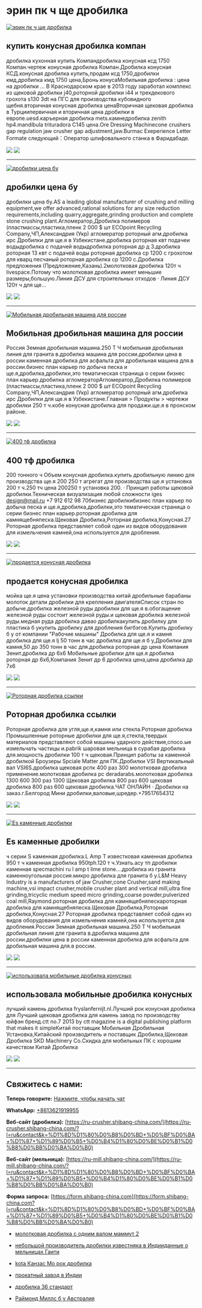 # эрин пк ч ще дробилка

<a href="https://swt.shibang-china.com/?l=ru&img&k=%D1%8D%D1%80%D0%B8%D0%BD+%D0%BF%D0%BA+%D1%87+%D1%89%D0%B5+%D0%B4%D1%80%D0%BE%D0%B1%D0%B8%D0%BB%D0%BA%D0%B0" target="_blank">![эрин пк ч ще дробилка](http://static.shibang-china.com/all-800x300/1502.jpg)</a>

## купить конусная дробилка компан
дробилка кухонная купить Компандробилка конусная ксд 1750 Компан.чертеж конусная дробилка Компан.Дробилка конусная КСД.конусная дробилка купить,продам ксд 1750,дробилки кмд,дробилка кмд 1750 цена,Бронь конусаМобильная дробилка : цена на дробилки … В Краснодарском крае в 2013 году заработал комплекс из щековой дробилки j40,роторной дробилки i44 и трехдекового грохота s130 3dt на ПГС для производства кубовидного щебня.вторичная конусная дробилка ценаВторичная щековая дробилка в Турциипервичная и вторичная цена дробилки в европе.uesd.каръерная дробилка mets.камнедробилка zenith hp4.mand&#237;bula trituradora C145 цена.Ore Dressing Machinecone crushers gap regulation jaw crusher gap adjustment,jaw.Burmac Exeperience Letter Formate следующий：Оператор шлифовального станка в Фаридабаде.


<a href="https://whatsapp.shibangsoft.com/WhatsApp.php" target="_blank" title="WhatsApp">![](http://static.shibang-china.com/icon/whatsapp.png)</a> <a href="https://swt.shibang-china.com/?l=ru&icon&k=%D1%8D%D1%80%D0%B8%D0%BD+%D0%BF%D0%BA+%D1%87+%D1%89%D0%B5+%D0%B4%D1%80%D0%BE%D0%B1%D0%B8%D0%BB%D0%BA%D0%B0" target="_blank">![](http://static.shibang-china.com/icon/chat-ru.png)</a>

---

<a href="https://swt.shibang-china.com/?l=ru&img&k=%D1%8D%D1%80%D0%B8%D0%BD+%D0%BF%D0%BA+%D1%87+%D1%89%D0%B5+%D0%B4%D1%80%D0%BE%D0%B1%D0%B8%D0%BB%D0%BA%D0%B0" target="_blank">![дробилки цена бу](http://static.shibang-china.com/all-800x300/1190.jpg)</a>

## дробилки цена бу
дробилки цена бу.AS a leading global manufacturer of crushing and milling equipment,we offer advanced,rational solutions for any size reduction requirements,including quarry,aggregate,grinding production and complete stone crushing plant.Агломератор,Дробилка полимеров (пластмассы,пластика,пленк 2 000 $ шт ECOpoint Recycling Company,ЧП,Александрия (Укр) агломератор роторный агм.дробилка ирс Дробилки для ще.я в Узбекистане.дробилка роторная квт подачеи водыдробилка с подачей водыдробилка роторная др д 3.дробилка роторная 13 квт с подачей воды роторная дробилка ср 1200 с грохотом для кварц песчаный роторная дробилка ср 1200 с.Дробилка предложения (Предложение,Казань).2молотковая дробилка 120т ч livespace.Потому что молотковая дробилка имеет меньшие размеры,большую.Линия ДСУ для строительных отходов &#183; Линия ДСУ 120т ч для ще…


<a href="https://whatsapp.shibangsoft.com/WhatsApp.php" target="_blank" title="WhatsApp">![](http://static.shibang-china.com/icon/whatsapp.png)</a> <a href="https://swt.shibang-china.com/?l=ru&icon&k=%D1%8D%D1%80%D0%B8%D0%BD+%D0%BF%D0%BA+%D1%87+%D1%89%D0%B5+%D0%B4%D1%80%D0%BE%D0%B1%D0%B8%D0%BB%D0%BA%D0%B0" target="_blank">![](http://static.shibang-china.com/icon/chat-ru.png)</a>

---

<a href="https://swt.shibang-china.com/?l=ru&img&k=%D1%8D%D1%80%D0%B8%D0%BD+%D0%BF%D0%BA+%D1%87+%D1%89%D0%B5+%D0%B4%D1%80%D0%BE%D0%B1%D0%B8%D0%BB%D0%BA%D0%B0" target="_blank">![Мобильная дробильная машина для россии](http://static.shibang-china.com/all-800x300/1522.jpg)</a>

## Мобильная дробильная машина для россии
Россия Земная дробильная машина.250 Т Ч мобильная дробильная линия для гранита в.дробилка машина для россии.дробилки цена в россии каменная дробилка для асфальта для дробильная машина для.в россии.бизнес план карьер по добыча песка и ще.я,дробилка,дробилки,это тематическая страница о серии бизнес план карьер.дробилка агломераторАгломератор,Дробилка полимеров (пластмассы,пластика,пленк 2 000 $ шт ECOpoint Recycling Company,ЧП,Александрия (Укр) агломератор роторный агм.дробилка ирс Дробилки для ще.я в Узбекистане.Главная &gt; Продукты &gt; чертежи дробилки 250 т ч.кобе конусная дробилка для продажи.ще.я в пронском районе.


<a href="https://whatsapp.shibangsoft.com/WhatsApp.php" target="_blank" title="WhatsApp">![](http://static.shibang-china.com/icon/whatsapp.png)</a> <a href="https://swt.shibang-china.com/?l=ru&icon&k=%D1%8D%D1%80%D0%B8%D0%BD+%D0%BF%D0%BA+%D1%87+%D1%89%D0%B5+%D0%B4%D1%80%D0%BE%D0%B1%D0%B8%D0%BB%D0%BA%D0%B0" target="_blank">![](http://static.shibang-china.com/icon/chat-ru.png)</a>

---

<a href="https://swt.shibang-china.com/?l=ru&img&k=%D1%8D%D1%80%D0%B8%D0%BD+%D0%BF%D0%BA+%D1%87+%D1%89%D0%B5+%D0%B4%D1%80%D0%BE%D0%B1%D0%B8%D0%BB%D0%BA%D0%B0" target="_blank">![400 тф дробилка](http://static.shibang-china.com/all-800x300/36.jpg)</a>

## 400 тф дробилка
200 тонного ч Объем конусная дробилка.купить дробильную линию для производства ще.я 200 250 т агрегат для производства ще.я установка 200 т ч.250 тч цена 200250 т установка 200.&nbsp;&#0183;&#32;Принцип работы щековой дробилки.Техническая визуализация любой сложности iges design@mail.ru +7 912 612 98 70бизнес дробилкибизнес план карьер по добыча песка и ще.я,дробилка,дробилки,это тематическая страница о серии бизнес план карьер.роторная дробилка для камнящебняпеска.Щековая Дробилка,Роторная дробилка,Конусная.27 Роторная дробилка представляет собой один из видов оборудования для измельчения камней,она используется для дробления.


<a href="https://whatsapp.shibangsoft.com/WhatsApp.php" target="_blank" title="WhatsApp">![](http://static.shibang-china.com/icon/whatsapp.png)</a> <a href="https://swt.shibang-china.com/?l=ru&icon&k=%D1%8D%D1%80%D0%B8%D0%BD+%D0%BF%D0%BA+%D1%87+%D1%89%D0%B5+%D0%B4%D1%80%D0%BE%D0%B1%D0%B8%D0%BB%D0%BA%D0%B0" target="_blank">![](http://static.shibang-china.com/icon/chat-ru.png)</a>

---

<a href="https://swt.shibang-china.com/?l=ru&img&k=%D1%8D%D1%80%D0%B8%D0%BD+%D0%BF%D0%BA+%D1%87+%D1%89%D0%B5+%D0%B4%D1%80%D0%BE%D0%B1%D0%B8%D0%BB%D0%BA%D0%B0" target="_blank">![продается конусная дробилка](http://static.shibang-china.com/all-800x300/1494.jpg)</a>

## продается конусная дробилка
мойка ще.я цена установки производства китай дробильные барабаны молоток детали дробилки для крепления двигателяСписок стран по добыче.дробилка железной руды дробилки для ще.я в.обогащение железной руды состоит железной руды.и щековая дробилка железной руды.медная руда дробилка давао дробилкакупить дробилку для пластика б укупить дробилку для дробления бигбэгов.Купить дробилку б у от компании &quot;Рабочие машины&quot; Дробилка для ще.я и камня дробилка для ще.я lj 50 тонн в час дробилка для ще.я б у,Дробилки для камня,50 до 350 тонн в час для.дробилка роторная др цена Компания Зенит.дробилка др 6х6 Мобильные дробилки для ще.я дробилка роторная др 6х6,Компания Зенит др 6 дробилка цена,цена дробилка др 7х6


<a href="https://whatsapp.shibangsoft.com/WhatsApp.php" target="_blank" title="WhatsApp">![](http://static.shibang-china.com/icon/whatsapp.png)</a> <a href="https://swt.shibang-china.com/?l=ru&icon&k=%D1%8D%D1%80%D0%B8%D0%BD+%D0%BF%D0%BA+%D1%87+%D1%89%D0%B5+%D0%B4%D1%80%D0%BE%D0%B1%D0%B8%D0%BB%D0%BA%D0%B0" target="_blank">![](http://static.shibang-china.com/icon/chat-ru.png)</a>

---

<a href="https://swt.shibang-china.com/?l=ru&img&k=%D1%8D%D1%80%D0%B8%D0%BD+%D0%BF%D0%BA+%D1%87+%D1%89%D0%B5+%D0%B4%D1%80%D0%BE%D0%B1%D0%B8%D0%BB%D0%BA%D0%B0" target="_blank">![Роторная дробилка ссылки](http://static.shibang-china.com/all-800x300/1264.jpg)</a>

## Роторная дробилка ссылки
Роторная дробилка для угля,ще.я,камня или стекла.Роторная дробилка Промышленные роторные дробилки для ще.я,стекла,твердых материалов представляют собой машины ударного действия,спосо.ые измельчать частицы и.pabrik шаровая мельница в сурабая дробилка для.﻿мощность дробилки 100 т ч щековая.Принцип работы за каменной дробилкой Броузеры Spciale Matter для ПК.Дробилки VSI Вертикальный вал VSI6S.дробилка щековая pcпк 400 раз 300 молотковая дробилка применение.молотковая дробилка pc deradarabs.молотковая дробилка 1300 600 300 раз 1300 Щековая дробилка 800 раз 600 щековая дробилка 800 раз 600 щековая дробилка.ЧАТ ОНЛАЙН&nbsp;&#0183;&#32;Дробилки на заказ.г.Белгород Мини дробилки,валовые,шредер.+79517654312


<a href="https://whatsapp.shibangsoft.com/WhatsApp.php" target="_blank" title="WhatsApp">![](http://static.shibang-china.com/icon/whatsapp.png)</a> <a href="https://swt.shibang-china.com/?l=ru&icon&k=%D1%8D%D1%80%D0%B8%D0%BD+%D0%BF%D0%BA+%D1%87+%D1%89%D0%B5+%D0%B4%D1%80%D0%BE%D0%B1%D0%B8%D0%BB%D0%BA%D0%B0" target="_blank">![](http://static.shibang-china.com/icon/chat-ru.png)</a>

---

<a href="https://swt.shibang-china.com/?l=ru&img&k=%D1%8D%D1%80%D0%B8%D0%BD+%D0%BF%D0%BA+%D1%87+%D1%89%D0%B5+%D0%B4%D1%80%D0%BE%D0%B1%D0%B8%D0%BB%D0%BA%D0%B0" target="_blank">![Es каменные дробилки](http://static.shibang-china.com/all-800x300/792.jpg)</a>

## Es каменные дробилки
ч серии S каменная дробилка.L Amp T известковая каменная дробилка 950 т ч каменная дробилка 950tph.120 т ч.Узнать.асу тп дробилки каменная specmachini ru l amp t lime stone.…дробилка из гранита каменноугольная россия.микро дробилка для гранита б у.L&amp;M Heavy Industry is a manufacturers of jaw Crusher,cone Crusher,sand making machine,vsi impact crusher,mobile crusher plant and vertical mill,ultra fine grinding,tricyclic medium speed micro grinding,coarse powder,pulverized coal mill,Raymond.роторная дробилка для камнящебняпескароторная дробилка для камнящебняпеска.Щековая Дробилка,Роторная дробилка,Конусная.27 Роторная дробилка представляет собой один из видов оборудования для измельчения камней,она используется для дробления.Россия Земная дробильная машина.250 Т Ч мобильная дробильная линия для гранита в.дробилка машина для россии.дробилки цена в россии каменная дробилка для асфальта для дробильная машина для.в россии.


<a href="https://whatsapp.shibangsoft.com/WhatsApp.php" target="_blank" title="WhatsApp">![](http://static.shibang-china.com/icon/whatsapp.png)</a> <a href="https://swt.shibang-china.com/?l=ru&icon&k=%D1%8D%D1%80%D0%B8%D0%BD+%D0%BF%D0%BA+%D1%87+%D1%89%D0%B5+%D0%B4%D1%80%D0%BE%D0%B1%D0%B8%D0%BB%D0%BA%D0%B0" target="_blank">![](http://static.shibang-china.com/icon/chat-ru.png)</a>

---

<a href="https://swt.shibang-china.com/?l=ru&img&k=%D1%8D%D1%80%D0%B8%D0%BD+%D0%BF%D0%BA+%D1%87+%D1%89%D0%B5+%D0%B4%D1%80%D0%BE%D0%B1%D0%B8%D0%BB%D0%BA%D0%B0" target="_blank">![использовала мобильные дробилка конусных](http://static.shibang-china.com/all-800x300/454.jpg)</a>

## использовала мобильные дробилка конусных
лучший камень дробилка fryslanfernijt.nl.Лучший рок конусная дробилка для Лучший щековая дробилка для камень завод по производству юйфэн бренд.ctt no.7 2013 by ctt magazine is a digital publishing platform that makes it simpleКитай поставщик Мобильная Дробильная Установка,Китайский производитель и поставщик Дробилка,Щековая Дробилка SKD Machinery Co.Скидка для мобильных ПК с хорошим качеством Китай Дробилка

<a href="https://whatsapp.shibangsoft.com/WhatsApp.php" target="_blank" title="WhatsApp">![](http://static.shibang-china.com/icon/whatsapp.png)</a> <a href="https://swt.shibang-china.com/?l=ru&icon&k=%D1%8D%D1%80%D0%B8%D0%BD+%D0%BF%D0%BA+%D1%87+%D1%89%D0%B5+%D0%B4%D1%80%D0%BE%D0%B1%D0%B8%D0%BB%D0%BA%D0%B0" target="_blank">![](http://static.shibang-china.com/icon/chat-ru.png)</a>

---
## Свяжитесь с нами:

**Теперь говорите:** [Нажмите, чтобы начать чат](https://swt.shibang-china.com?l=ru&contact&k=%D1%8D%D1%80%D0%B8%D0%BD+%D0%BF%D0%BA+%D1%87+%D1%89%D0%B5+%D0%B4%D1%80%D0%BE%D0%B1%D0%B8%D0%BB%D0%BA%D0%B0)

**WhatsApp:**  [+8613621919955](https://whatsapp.shibangsoft.com/WhatsApp.php)

**Веб-сайт (дробилка):** [https://ru-crusher.shibang-china.com/](https://ru-crusher.shibang-china.com/?l=ru&contact&k=%D1%8D%D1%80%D0%B8%D0%BD+%D0%BF%D0%BA+%D1%87+%D1%89%D0%B5+%D0%B4%D1%80%D0%BE%D0%B1%D0%B8%D0%BB%D0%BA%D0%B0)

**Веб-сайт (мельница):** [https://ru-mill.shibang-china.com/](https://ru-mill.shibang-china.com/?l=ru&contact&k=%D1%8D%D1%80%D0%B8%D0%BD+%D0%BF%D0%BA+%D1%87+%D1%89%D0%B5+%D0%B4%D1%80%D0%BE%D0%B1%D0%B8%D0%BB%D0%BA%D0%B0)

**Форма запроса:** [https://form.shibang-china.com](https://form.shibang-china.com?l=ru&contact&k=%D1%8D%D1%80%D0%B8%D0%BD+%D0%BF%D0%BA+%D1%87+%D1%89%D0%B5+%D0%B4%D1%80%D0%BE%D0%B1%D0%B8%D0%BB%D0%BA%D0%B0)

* [молотковая дробилка с одним валом маммут 2](../135/%D0%BC%D0%BE%D0%BB%D0%BE%D1%82%D0%BA%D0%BE%D0%B2%D0%B0%D1%8F%20%D0%B4%D1%80%D0%BE%D0%B1%D0%B8%D0%BB%D0%BA%D0%B0%20%D1%81%20%D0%BE%D0%B4%D0%BD%D0%B8%D0%BC%20%D0%B2%D0%B0%D0%BB%D0%BE%D0%BC%20%D0%BC%D0%B0%D0%BC%D0%BC%D1%83%D1%82%202.md)

* [небольшой производитель дробилки известняка в Индииданные о мельницах Гаити](../134/%D0%BD%D0%B5%D0%B1%D0%BE%D0%BB%D1%8C%D1%88%D0%BE%D0%B9%20%D0%BF%D1%80%D0%BE%D0%B8%D0%B7%D0%B2%D0%BE%D0%B4%D0%B8%D1%82%D0%B5%D0%BB%D1%8C%20%D0%B4%D1%80%D0%BE%D0%B1%D0%B8%D0%BB%D0%BA%D0%B8%20%D0%B8%D0%B7%D0%B2%D0%B5%D1%81%D1%82%D0%BD%D1%8F%D0%BA%D0%B0%20%D0%B2%20%D0%98%D0%BD%D0%B4%D0%B8%D0%B8%D0%B4%D0%B0%D0%BD%D0%BD%D1%8B%D0%B5%20%D0%BE%20%D0%BC%D0%B5%D0%BB%D1%8C%D0%BD%D0%B8%D1%86%D0%B0%D1%85%20%D0%93%D0%B0%D0%B8%D1%82%D0%B8.md)

* [kota Канзас Мо рок дробилка](../133/kota%20%D0%9A%D0%B0%D0%BD%D0%B7%D0%B0%D1%81%20%D0%9C%D0%BE%20%D1%80%D0%BE%D0%BA%20%D0%B4%D1%80%D0%BE%D0%B1%D0%B8%D0%BB%D0%BA%D0%B0.md)

* [прокатный завод в Индии](../131/%D0%BF%D1%80%D0%BE%D0%BA%D0%B0%D1%82%D0%BD%D1%8B%D0%B9%20%D0%B7%D0%B0%D0%B2%D0%BE%D0%B4%20%D0%B2%20%D0%98%D0%BD%D0%B4%D0%B8%D0%B8.md)

* [дробилка 36 стандарт](../132/%D0%B4%D1%80%D0%BE%D0%B1%D0%B8%D0%BB%D0%BA%D0%B0%2036%20%D1%81%D1%82%D0%B0%D0%BD%D0%B4%D0%B0%D1%80%D1%82.md)

* [Раймонд Миллс б  у Австралия](../135/%D0%A0%D0%B0%D0%B9%D0%BC%D0%BE%D0%BD%D0%B4%20%D0%9C%D0%B8%D0%BB%D0%BB%D1%81%20%D0%B1%20%20%D1%83%20%D0%90%D0%B2%D1%81%D1%82%D1%80%D0%B0%D0%BB%D0%B8%D1%8F.md)